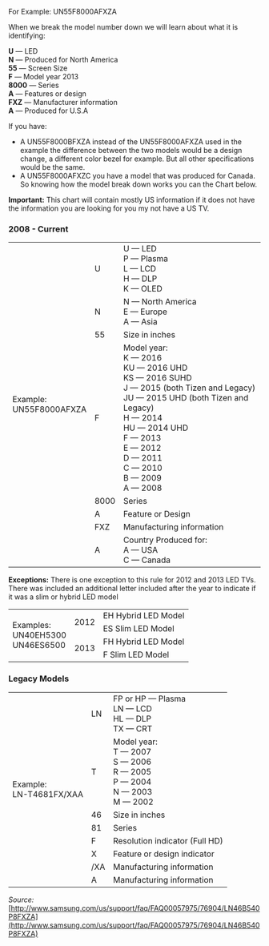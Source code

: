 For Example: UN55F8000AFXZA

When we break the model number down we will learn about what it is identifying:

**U** — LED  
**N** — Produced for North America  
**55** — Screen Size  
**F** — Model year 2013  
**8000** — Series  
**A** — Features or design  
**FXZ** — Manufacturer information  
**A** — Produced for U.S.A  

If you have:

* A UN55F8000BFXZA instead of the UN55F8000AFXZA used in the example the difference between the two models would be a design change, a different color bezel for example. But all other specifications would be the same.
* A UN55F8000AFXZC you have a model that was produced for Canada.
So knowing how the model break down works you can the Chart below.

**Important:** This chart will contain mostly US information if it does not have the information you are looking for you my not have a US TV.

### 2008 - Current

<table>
  <tbody>
    <tr>
      <td rowspan="8">Example:<br/>
UN55F8000AFXZA</td>
      <td>U</td>
      <td>U — LED<br/>
P — Plasma<br/>
L — LCD<br/>
H — DLP<br/>
K — OLED</td>
    </tr>
    <tr>
      <td>N</td>
      <td>N — North America<br/>
E — Europe<br/>
A — Asia</td>
    </tr>
    <tr>
      <td>55</td>
      <td>Size in inches</td>
    </tr>
    <tr>
      <td>F</td>
      <td>Model year:<br/>
K — 2016<br/>
KU — 2016 UHD<br/>
KS — 2016 SUHD<br/>
J — 2015 (both Tizen and Legacy)<br/>
JU — 2015 UHD (both Tizen and Legacy)<br/>
H — 2014<br/>
HU — 2014 UHD<br/>
F — 2013<br/>
E — 2012<br/>
D — 2011<br/>
C — 2010<br/>
B — 2009<br/>
A — 2008</td>
    </tr>
    <tr>
      <td>8000</td>
      <td>Series</td>
    </tr>
    <tr>
      <td>A</td>
      <td>Feature or Design</td>
    </tr>
    <tr>
      <td>FXZ</td>
      <td>Manufacturing information</td>
    </tr>
    <tr>
      <td>A</td>
      <td>Country Produced for:<br/>
A — USA<br/>
C — Canada</td>
    </tr>
  </tbody>
</table>

**Exceptions:** There is one exception to this rule for 2012 and 2013 LED TVs. There was included an additional letter included after the year to indicate if it was a slim or hybrid LED model

<table>
  <tbody>
    <tr>
      <td rowspan="4">Examples:<br/>
UN40EH5300<br/>
UN46ES6500</td>
      <td rowspan="2">2012</td>
      <td>EH Hybrid LED Model</td>
    </tr>
    <tr>
      <td>ES Slim  LED Model</td>
    </tr>
    <tr>
      <td rowspan="2">2013</td>
      <td>FH Hybrid LED Model</td>
    </tr>
    <tr>
      <td>F Slim LED Model</td>
    </tr>
  </tbody>
</table>

### Legacy Models

<table>
  <tbody>
    <tr>
      <td rowspan="8">Example:<br/>
LN-T4681FX/XAA</td>
      <td>LN</td>
      <td>FP or HP — Plasma<br/>
LN — LCD<br/>
HL — DLP<br/>
TX — CRT</td>
    </tr>
    <tr>
      <td>T</td>
      <td>Model year:<br/>
T — 2007<br/>
S — 2006<br/>
R — 2005<br/>
P — 2004<br/>
N — 2003<br/>
M — 2002</td>
    </tr>
    <tr>
      <td>46</td>
      <td>Size in inches</td>
    </tr>
    <tr>
      <td>81</td>
      <td>Series</td>
    </tr>
    <tr>
      <td>F</td>
      <td>Resolution indicator (Full HD)</td>
    </tr>
    <tr>
      <td>X</td>
      <td>Feature or design indicator</td>
    </tr>
    <tr>
      <td>/XA</td>
      <td>Manufacturing information</td>
    </tr>
    <tr>
      <td>A</td>
      <td>Manufacturing information</td>
    </tr>
  </tbody>
</table>

_Source:_ [http://www.samsung.com/us/support/faq/FAQ00057975/76904/LN46B540P8FXZA](http://www.samsung.com/us/support/faq/FAQ00057975/76904/LN46B540P8FXZA)
